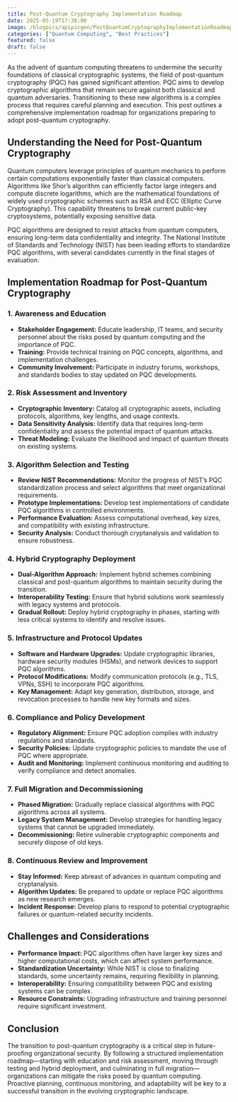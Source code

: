```yaml
---
title: Post-Quantum Cryptography Implementation Roadmap
date: 2025-05-19T17:30:00
image: /blogpics/apipicgen/PostQuantumCryptographyImplementationRoadmap-ZP2GOJQUDR.jpg
categories: ["Quantum Computing", "Best Practices"]
featured: false
draft: false
---
```

As the advent of quantum computing threatens to undermine the security foundations of classical cryptographic systems, the field of post-quantum cryptography (PQC) has gained significant attention. PQC aims to develop cryptographic algorithms that remain secure against both classical and quantum adversaries. Transitioning to these new algorithms is a complex process that requires careful planning and execution. This post outlines a comprehensive implementation roadmap for organizations preparing to adopt post-quantum cryptography.

## Understanding the Need for Post-Quantum Cryptography

Quantum computers leverage principles of quantum mechanics to perform certain computations exponentially faster than classical computers. Algorithms like Shor’s algorithm can efficiently factor large integers and compute discrete logarithms, which are the mathematical foundations of widely used cryptographic schemes such as RSA and ECC (Elliptic Curve Cryptography). This capability threatens to break current public-key cryptosystems, potentially exposing sensitive data.

PQC algorithms are designed to resist attacks from quantum computers, ensuring long-term data confidentiality and integrity. The National Institute of Standards and Technology (NIST) has been leading efforts to standardize PQC algorithms, with several candidates currently in the final stages of evaluation.

## Implementation Roadmap for Post-Quantum Cryptography

### 1. Awareness and Education

- **Stakeholder Engagement:** Educate leadership, IT teams, and security personnel about the risks posed by quantum computing and the importance of PQC.
- **Training:** Provide technical training on PQC concepts, algorithms, and implementation challenges.
- **Community Involvement:** Participate in industry forums, workshops, and standards bodies to stay updated on PQC developments.

### 2. Risk Assessment and Inventory

- **Cryptographic Inventory:** Catalog all cryptographic assets, including protocols, algorithms, key lengths, and usage contexts.
- **Data Sensitivity Analysis:** Identify data that requires long-term confidentiality and assess the potential impact of quantum attacks.
- **Threat Modeling:** Evaluate the likelihood and impact of quantum threats on existing systems.

### 3. Algorithm Selection and Testing

- **Review NIST Recommendations:** Monitor the progress of NIST’s PQC standardization process and select algorithms that meet organizational requirements.
- **Prototype Implementations:** Develop test implementations of candidate PQC algorithms in controlled environments.
- **Performance Evaluation:** Assess computational overhead, key sizes, and compatibility with existing infrastructure.
- **Security Analysis:** Conduct thorough cryptanalysis and validation to ensure robustness.

### 4. Hybrid Cryptography Deployment

- **Dual-Algorithm Approach:** Implement hybrid schemes combining classical and post-quantum algorithms to maintain security during the transition.
- **Interoperability Testing:** Ensure that hybrid solutions work seamlessly with legacy systems and protocols.
- **Gradual Rollout:** Deploy hybrid cryptography in phases, starting with less critical systems to identify and resolve issues.

### 5. Infrastructure and Protocol Updates

- **Software and Hardware Upgrades:** Update cryptographic libraries, hardware security modules (HSMs), and network devices to support PQC algorithms.
- **Protocol Modifications:** Modify communication protocols (e.g., TLS, VPNs, SSH) to incorporate PQC algorithms.
- **Key Management:** Adapt key generation, distribution, storage, and revocation processes to handle new key formats and sizes.

### 6. Compliance and Policy Development

- **Regulatory Alignment:** Ensure PQC adoption complies with industry regulations and standards.
- **Security Policies:** Update cryptographic policies to mandate the use of PQC where appropriate.
- **Audit and Monitoring:** Implement continuous monitoring and auditing to verify compliance and detect anomalies.

### 7. Full Migration and Decommissioning

- **Phased Migration:** Gradually replace classical algorithms with PQC algorithms across all systems.
- **Legacy System Management:** Develop strategies for handling legacy systems that cannot be upgraded immediately.
- **Decommissioning:** Retire vulnerable cryptographic components and securely dispose of old keys.

### 8. Continuous Review and Improvement

- **Stay Informed:** Keep abreast of advances in quantum computing and cryptanalysis.
- **Algorithm Updates:** Be prepared to update or replace PQC algorithms as new research emerges.
- **Incident Response:** Develop plans to respond to potential cryptographic failures or quantum-related security incidents.

## Challenges and Considerations

- **Performance Impact:** PQC algorithms often have larger key sizes and higher computational costs, which can affect system performance.
- **Standardization Uncertainty:** While NIST is close to finalizing standards, some uncertainty remains, requiring flexibility in planning.
- **Interoperability:** Ensuring compatibility between PQC and existing systems can be complex.
- **Resource Constraints:** Upgrading infrastructure and training personnel require significant investment.

## Conclusion

The transition to post-quantum cryptography is a critical step in future-proofing organizational security. By following a structured implementation roadmap—starting with education and risk assessment, moving through testing and hybrid deployment, and culminating in full migration—organizations can mitigate the risks posed by quantum computing. Proactive planning, continuous monitoring, and adaptability will be key to a successful transition in the evolving cryptographic landscape.